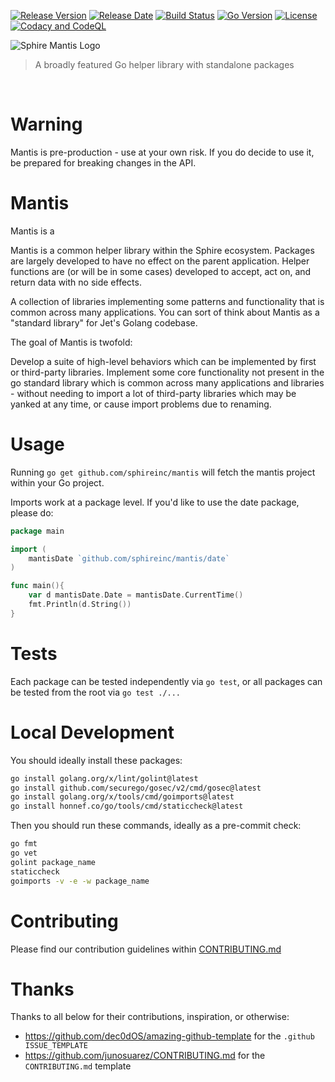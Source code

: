 [![Release Version](https://img.shields.io/github/v/release/sphireinc/mantis)](https://github.com/sphireinc/Mantis/releases/latest)
[![Release Date](https://img.shields.io/github/release-date/sphireinc/mantis)](https://github.com/sphireinc/Mantis/releases/latest)
[![Build Status](https://github.com/sphireinc/Mantis/actions/workflows/build.yml/badge.svg?branch=master)](https://github.com/sphireinc/Mantis/actions/workflows/build-and-test.yml)
[![Go Version](https://img.shields.io/github/go-mod/go-version/sphireinc/mantis)](https://github.com/sphireinc/Mantis/releases/latest)
[![License](https://img.shields.io/github/license/sphireinc/mantis)](https://github.com/sphireinc/Mantis/releases/latest)
[![Codacy and CodeQL](https://github.com/sphireinc/Mantis/actions/workflows/analyze.yml/badge.svg?branch=master)](https://github.com/sphireinc/Mantis/actions/workflows/codeql-analysis.yml)

<p>
    <img src="https://raw.githubusercontent.com/sphireinc/Mantis/master/_logo/mantis_logo.png" alt="Sphire Mantis Logo"/>
</p>

> A broadly featured Go helper library with standalone packages

<p>
  <a target="_blank" href="https://github.com/sphireinc/Mantis/tree/master/byte"><img src="https://img.shields.io/badge/Byte-brightgreen" alt=""/></a>&nbsp;
  <a target="_blank" href="https://github.com/sphireinc/Mantis/tree/master/cache"><img src="https://img.shields.io/badge/Cache-blue" alt=""/></a>&nbsp;
  <a target="_blank" href="https://github.com/sphireinc/Mantis/tree/master/data"><img src="https://img.shields.io/badge/Data-orangered" alt=""/></a>&nbsp;
  <a target="_blank" href="https://github.com/sphireinc/Mantis/tree/master/database"><img src="https://img.shields.io/badge/Database-violet" alt=""/></a>&nbsp;
  <a target="_blank" href="https://github.com/sphireinc/Mantis/tree/master/date"><img src="https://img.shields.io/badge/Date-informational" alt=""/></a>&nbsp;
  <a target="_blank" href="https://github.com/sphireinc/Mantis/tree/master/encoding"><img src="https://img.shields.io/badge/Encoding-brightgreen" alt=""/></a>&nbsp;
  <a target="_blank" href="https://github.com/sphireinc/Mantis/tree/master/encryption"><img src="https://img.shields.io/badge/Encryption-orangered" alt=""/></a>&nbsp;
  <a target="_blank" href="https://github.com/sphireinc/Mantis/tree/master/helper"><img src="https://img.shields.io/badge/Helper-important" alt=""/></a>&nbsp;
  <a target="_blank" href="https://github.com/sphireinc/Mantis/tree/master/http"><img src="https://img.shields.io/badge/HTTP-critical" alt=""/></a>&nbsp;
  <a target="_blank" href="https://github.com/sphireinc/Mantis/tree/master/log"><img src="https://img.shields.io/badge/Log-blue" alt=""/></a>&nbsp;
  <a target="_blank" href="https://github.com/sphireinc/Mantis/tree/master/uuid"><img src="https://img.shields.io/badge/UUID-lightgrey" alt=""/></a>&nbsp;
</p>


# Warning

Mantis is pre-production - use at your own risk. If you do decide to use it, be prepared for breaking changes in the API.

# Mantis

Mantis is a 

Mantis is a common helper library within the Sphire ecosystem. Packages are largely developed 
to have no effect on the parent application. Helper functions are (or will be in some cases) 
developed to accept, act on, and return data with no side effects.



A collection of libraries implementing some patterns and functionality that is common across many applications. You can sort of think about Mantis as a "standard library" for Jet's Golang codebase.

The goal of Mantis is twofold:

Develop a suite of high-level behaviors which can be implemented by first or third-party libraries.
Implement some core functionality not present in the go standard library which is common across many applications and libraries - without needing to import a lot of third-party libraries which may be yanked at any time, or cause import problems due to renaming.


# Usage

Running `go get github.com/sphireinc/mantis` will fetch the mantis project within your Go project.

Imports work at a package level. If you'd like to use the date package, please do:

```go
package main 

import (
	mantisDate `github.com/sphireinc/mantis/date`
)

func main(){ 
	var d mantisDate.Date = mantisDate.CurrentTime()
	fmt.Println(d.String())
}
```

# Tests

Each package can be tested independently via `go test`, or all packages can be tested from 
the root via `go test ./...`

# Local Development

You should ideally install these packages:

```bash
go install golang.org/x/lint/golint@latest
go install github.com/securego/gosec/v2/cmd/gosec@latest
go install golang.org/x/tools/cmd/goimports@latest
go install honnef.co/go/tools/cmd/staticcheck@latest
```

Then you should run these commands, ideally as a pre-commit check:

```bash
go fmt
go vet
golint package_name
staticcheck
goimports -v -e -w package_name
```

# Contributing

Please find our contribution guidelines within [CONTRIBUTING.md](https://github.com/sphireinc/Mantis/blob/master/CONTRIBUTING.md)

# Thanks

Thanks to all below for their contributions, inspiration, or otherwise:

* https://github.com/dec0dOS/amazing-github-template for the `.github ISSUE_TEMPLATE`
* https://github.com/junosuarez/CONTRIBUTING.md for the `CONTRIBUTING.md` template